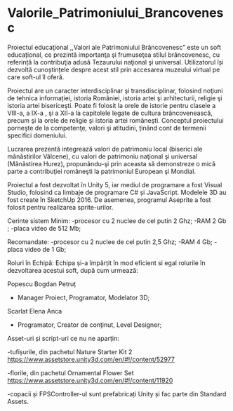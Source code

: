 # Valorile_Patrimoniului_Brancovenesc

Proiectul educaţional ,,Valori ale Patrimoniului Brâncovenesc” este un soft educațional, ce prezintă importanţa şi frumuseţea stilul brâncovenesc, cu referință la contribuţia adusă Tezaurului naţional şi universal. Utilizatorul își dezvoltă cunoștințele despre acest stil prin accesarea muzeului virtual pe care soft-ul îl oferă.

Proiectul are un caracter interdisciplinar şi transdisciplinar, folosind noţiuni de tehnica informației, istoria României, istoria artei şi arhitecturii, religie şi istoria artei bisericeşti. Poate fi folosit la orele de istorie pentru clasele a VIII-a, a IX-a , şi a XII-a la capitolele legate de cultura brâncovenească, precum şi la orele de religie şi istoria artei româneşti. Conceptul proiectului porneşte de la competenţe, valori şi atitudini, ținând cont de termenii specifici domeniului.

Lucrarea prezentă integrează valori de patrimoniu local (biserici ale mănăstirilor Vâlcene), cu valori de patrimoniu naţional şi universal (Mănăstirea Hurez), propunându-şi prin aceasta să demonstreze o mică parte a contribuţiei româneşti la patrimoniul European şi Mondial.

Proiectul a fost dezvoltat în Unity 5, iar mediul de programare a fost Visual Studio, folosind ca limbaje de programare C# și JavaScript. Modelele 3D au fost create în SketchUp 2016. De asemenea, programul Aseprite a fost folosit pentru realizarea sprite-urilor.

Cerinte sistem
Minim:
-procesor cu 2 nuclee de cel putin 2 Ghz;
-RAM 2 Gb ;
-placa video de 512 Mb;

Recomandate:
-procesor cu 2 nuclee de cel putin 2,5 Ghz;
-RAM 4 Gb;
-placa video de 1 Gb;

Roluri în Echipă:
Echipa și-a împărțit în mod eficient si egal rolurile în dezvoltarea acestui soft, după cum urmează:

Popescu Bogdan Petruț
-	Manager Proiect, Programator, Modelator 3D;

Scarlat Elena Anca
-	Programator, Creator de conținut, Level Designer;

Asset-uri și script-uri ce nu ne aparțin:

-tufișurile, din pachetul Nature Starter Kit 2
https://www.assetstore.unity3d.com/en/#!/content/52977

-florile, din pachetul Ornamental Flower Set
https://www.assetstore.unity3d.com/en/#!/content/11920

-copacii și FPSController-ul sunt prefabricați Unity și fac parte din Standard Assets.
